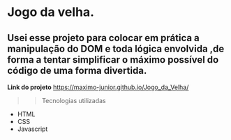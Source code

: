 # Jogo da velha.

## Usei esse projeto para colocar em prática a manipulação do DOM e toda lógica envolvida ,de forma a tentar simplificar o máximo possível do código de uma forma divertida.

**Link do projeto** https://maximo-junior.github.io/Jogo_da_Velha/

>> Tecnologias utilizadas

- HTML
- CSS
- Javascript
